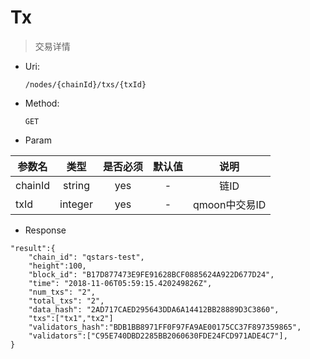 
# Tx
> 交易详情

* Uri:

   `/nodes/{chainId}/txs/{txId}`

* Method:

    `GET`

* Param

| 参数名   |      类型      |是否必须|默认值|说明|
|----------|:-------------:|:-----:|:---:|:--:|
| chainId | string | yes | - | 链ID|
| txId | integer | yes | - |qmoon中交易ID|

* Response
```
"result":{
    "chain_id": "qstars-test",
    "height":100,
    "block_id": "B17D877473E9FE91628BCF0885624A922D677D24",
    "time": "2018-11-06T05:59:15.420249826Z",
    "num_txs": "2",
    "total_txs": "2",
    "data_hash": "2AD717CAED295643DDA6A14412BB28889D3C3860",
    "txs":["tx1","tx2"]
    "validators_hash":"BDB1BB8971FF0F97FA9AE00175CC37F897359865",
    "validators":["C95E740DBD2285BB2060630FDE24FCD971ADE4C7"],
}
```
